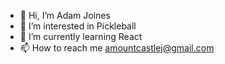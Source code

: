 - 👋 Hi, I’m Adam Joines
- 👀 I’m interested in Pickleball 
- 🌱 I’m currently learning React 
- 📫 How to reach me amountcastlej@gmail.com

<!---
amountcastlej/amountcastlej is a ✨ special ✨ repository because its `README.md` (this file) appears on your GitHub profile.
You can click the Preview link to take a look at your changes.
--->
